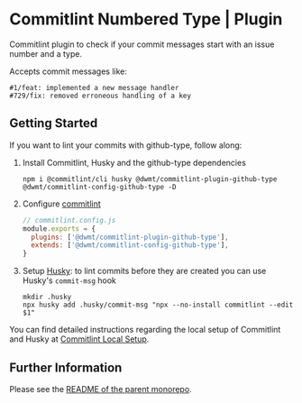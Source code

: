 # Commitlint Numbered Type | Plugin

Commitlint plugin to check if your commit messages start with an issue number and a type.

Accepts commit messages like:

~~~~
#1/feat: implemented a new message handler
#729/fix: removed erroneous handling of a key
~~~~

## Getting Started

If you want to lint your commits with github-type, follow along:

  1. Install Commitlint, Husky and the github-type dependencies
     ~~~~
     npm i @commitlint/cli husky @dwmt/commitlint-plugin-github-type @dwmt/commitlint-config-github-type -D
     ~~~~
  1. Configure [commitlint](https://github.com/conventional-changelog/commitlint)
     ~~~~JavaScript
     // commitlint.config.js
     module.exports = {
       plugins: ['@dwmt/commitlint-plugin-github-type'],
       extends: ['@dwmt/commitlint-config-github-type'],
     }
     ~~~~
  1. Setup [Husky](https://github.com/typicode/husky/): to lint commits before they are created you can use Husky's `commit-msg` hook
     ~~~~
     mkdir .husky
     npx husky add .husky/commit-msg "npx --no-install commitlint --edit $1"
     ~~~~

You can find detailed instructions regarding the local setup of Commitlint and Husky at [Commitlint Local Setup](https://commitlint.js.org/#/guides-local-setup).

## Further Information

Please see the [README of the parent monorepo](https://github.com/dwmt/commitlint-github-type/blob/master/README.md).

